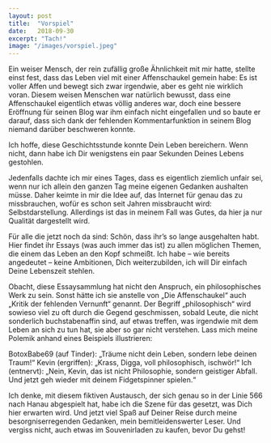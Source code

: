 ```yaml
---
layout: post
title:  "Vorspiel"
date:   2018-09-30
excerpt: "Tach!"
image: "/images/vorspiel.jpeg"
---
```


Ein weiser Mensch, der rein zufällig große Ähnlichkeit mit mir hatte, stellte einst fest, dass das Leben viel mit einer Affenschaukel gemein habe: Es ist voller Affen und bewegt sich zwar irgendwie, aber es geht nie wirklich voran. Diesem weisen Menschen war natürlich bewusst, dass eine Affenschaukel eigentlich etwas völlig anderes war, doch eine bessere Eröffnung für seinen Blog war ihm einfach nicht eingefallen und so baute er darauf, dass sich dank der fehlenden Kommentarfunktion in seinem Blog niemand darüber beschweren konnte.

Ich hoffe, diese Geschichtsstunde konnte Dein Leben bereichern. Wenn nicht, dann habe ich Dir wenigstens ein paar Sekunden Deines Lebens gestohlen.

Jedenfalls dachte ich mir eines Tages, dass es eigentlich ziemlich unfair sei, wenn nur ich allein den ganzen Tag meine eigenen Gedanken aushalten müsse. Daher keimte in mir die Idee auf, das Internet für genau das zu missbrauchen, wofür es schon seit Jahren missbraucht wird: Selbstdarstellung. Allerdings ist das in meinem Fall was Gutes, da hier ja nur Qualität dargestellt wird.

Für alle die jetzt noch da sind: Schön, dass ihr’s so lange ausgehalten habt. Hier findet ihr Essays (was auch immer das ist) zu allen möglichen Themen, die einem das Leben an den Kopf schmeißt. Ich habe – wie bereits angedeutet – keine Ambitionen, Dich weiterzubilden, ich will Dir einfach Deine Lebenszeit stehlen.

Obacht, diese Essaysammlung hat nicht den Anspruch, ein philosophisches Werk zu sein. Sonst hätte ich sie anstelle von „Die Affenschaukel“ auch „Kritik der fehlenden Vernunft“ genannt. Der Begriff „philosophisch“ wird sowieso viel zu oft durch die Gegend geschmissen, sobald Leute, die nicht sonderlich buchstabenaffin sind, auf etwas treffen, was irgendwie mit dem Leben an sich zu tun hat, sie aber so gar nicht verstehen.
Lass mich meine Polemik anhand eines Beispiels illustrieren:

BotoxBabe69 (auf Tinder): „Träume nicht dein Leben, sondern lebe deinen Traum!“
Kevin (ergriffen): „Krass, Digga, voll philosophisch, ischwör!“
Ich (entnervt): „Nein, Kevin, das ist nicht Philosophie, sondern geistiger Abfall. Und jetzt geh wieder mit deinem Fidgetspinner spielen.“

Ich denke, mit diesem fiktiven Austausch, der sich genau so in der Linie 566 nach Hanau abgespielt hat, habe ich die Szene für das gesetzt, was Dich hier erwarten wird. 
Und jetzt viel Spaß auf Deiner Reise durch meine besorgniserregenden Gedanken, mein bemitleidenswerter Leser. Und vergiss nicht, auch etwas im Souvenirladen zu kaufen, bevor Du gehst!
